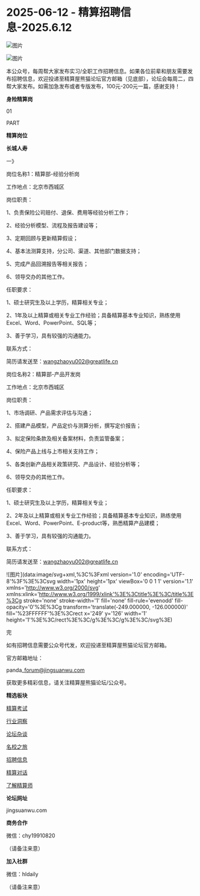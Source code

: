 # 2025-06-12 - 精算招聘信息-2025.6.12

![图片](https://mmbiz.qpic.cn/mmbiz_jpg/PVTr5cqOmdsiaicIRGthO3IhpdkibrFUWVU1xAtP9ZY24c0vAhCVJo55thjfrfia19NvibyVvich2UW9I8vGCty5LxNw/640?wx_fmt=jpeg&tp=webp&wxfrom=5&wx_lazy=1)

![图片](https://mmbiz.qpic.cn/mmbiz_png/7QRTvkK2qC63c02mKcsfAaJ8sNcicTvg22UkHHibvKiasFS9FS6E4FeV0Dibe7as7h4tm8p7EfNfI06adlGbL2icYjw/640?wx_fmt=png&tp=webp&wxfrom=5&wx_lazy=1)

本公众号，每周帮大家发布实习/全职工作招聘信息。如果各位前辈和朋友需要发布招聘信息，欢迎投递至精算屋熊猫论坛官方邮箱（见底部），论坛会每周二，四帮大家发布。如需加急发布或者专版发布，100元-200元一篇，感谢支持！

**身险精算岗**

01

PART

**精算岗位**

****长城人寿****

一》

岗位名称1：精算部-经验分析岗

工作地点：北京市西城区

岗位职责：

1、负责保险公司赔付、退保、费用等经验分析工作；

2、经验分析模型、流程及报告建设等；

3、定期回顾与更新精算假设；

4、基本法测算支持，分公司、渠道、其他部门数据支持；

5、完成产品回溯报告等相关报告；

6、领导交办的其他工作。

任职要求：

1、硕士研究生及以上学历，精算相关专业；

2、1年及以上精算或相关专业工作经验；具备精算基本专业知识，熟练使用Excel、Word、PowerPoint、SQL等；

3、善于学习，具有较强的沟通能力。

联系方式：

简历请发送至：wangzhaoyu002@greatlife.cn

岗位名称2：精算部-产品开发岗

工作地点：北京市西城区

岗位职责：

1、市场调研、产品需求评估与沟通；

2、搭建产品模型，产品定价与测算分析，撰写定价报告；

3、拟定保险条款及相关备案材料，负责监管备案；

4、保险产品上线与上市相关支持工作；

5、各类创新产品相关政策研究、产品设计、经验分析等；

6、领导交办的其他工作。

任职要求：

1、硕士研究生及以上学历，精算相关专业；

2、2年及以上精算或相关专业工作经验；具备精算基本专业知识，熟练使用Excel、Word、PowerPoint、E-product等，熟悉精算产品建模；

3、善于学习，具有较强的沟通能力。

联系方式：

简历请发送至：wangzhaoyu002@greatlife.cn

![图片](data:image/svg+xml,%3C%3Fxml version='1.0' encoding='UTF-8'%3F%3E%3Csvg width='1px' height='1px' viewBox='0 0 1 1' version='1.1' xmlns='http://www.w3.org/2000/svg' xmlns:xlink='http://www.w3.org/1999/xlink'%3E%3Ctitle%3E%3C/title%3E%3Cg stroke='none' stroke-width='1' fill='none' fill-rule='evenodd' fill-opacity='0'%3E%3Cg transform='translate(-249.000000, -126.000000)' fill='%23FFFFFF'%3E%3Crect x='249' y='126' width='1' height='1'%3E%3C/rect%3E%3C/g%3E%3C/g%3E%3C/svg%3E)

完

如有招聘信息需要公众号代发，欢迎投递至精算屋熊猫论坛官方邮箱。

官方邮箱地址：

panda\_forum@jingsuanwu.com

获取更多精彩信息，请关注精算屋熊猫论坛/公众号。

**精选板块**

[精算考试](https://mp.weixin.qq.com/mp/appmsgalbum?__biz=Mzg5NzkwMTMzMA==&action=getalbum&album_id=2804960172988448769#wechat_redirect)

[行业洞察](https://mp.weixin.qq.com/mp/appmsgalbum?__biz=Mzg5NzkwMTMzMA==&action=getalbum&album_id=2804965799378829313#wechat_redirect)

[论坛杂谈](https://mp.weixin.qq.com/mp/appmsgalbum?__biz=Mzg5NzkwMTMzMA==&action=getalbum&album_id=2804979947286315009#wechat_redirect)

[名校之旅](https://mp.weixin.qq.com/mp/appmsgalbum?__biz=Mzg5NzkwMTMzMA==&action=getalbum&album_id=2804975288236654595#wechat_redirect)

[招聘信息](https://mp.weixin.qq.com/mp/appmsgalbum?__biz=Mzg5NzkwMTMzMA==&action=getalbum&album_id=2809916434738069507#wechat_redirect)

[精算对话](https://mp.weixin.qq.com/mp/appmsgalbum?__biz=Mzg5NzkwMTMzMA==&action=getalbum&album_id=3028246288796221446#wechat_redirect)

[了解精算师](https://mp.weixin.qq.com/mp/appmsgalbum?__biz=Mzg5NzkwMTMzMA==&action=getalbum&album_id=2804971247444180995#wechat_redirect)

**论坛网址**

jingsuanwu.com

**商务合作**

微信：chy19910820

（请备注来意）

**加入社群**

微信：hldaily

（请备注来意）